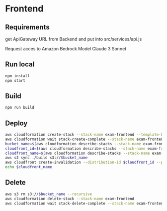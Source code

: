 # Frontend

## Requirements

get ApiGateway URL from Backend and put into src/services/api.js

Request acces to Amazon Bedrock Model Claude 3 Sonnet

## Run local

```bash
npm install
npm start
```

## Build

```bash
npm run build
```

## Deploy

```bash
aws cloudformation create-stack --stack-name exam-frontend --template-body file://template.yaml
aws cloudformation wait stack-create-complete --stack-name exam-frontend
bucket_name=$(aws cloudformation describe-stacks --stack-name exam-frontend --query 'Stacks[0].Outputs[?OutputKey==`BucketName`].OutputValue' --output text)
cloudfront_id=$(aws cloudformation describe-stacks --stack-name exam-frontend --query 'Stacks[0].Outputs[?OutputKey==`CFDistributionID`].OutputValue' --output text)
cloudfront_name=$(aws cloudformation describe-stacks --stack-name exam-frontend --query 'Stacks[0].Outputs[?OutputKey==`CFDistributionName`].OutputValue' --output text)
aws s3 sync ./build s3://$bucket_name
aws cloudfront create-invalidation --distribution-id $cloudfront_id --paths "/*"
echo $cloudfront_name
```

## Delete

```bash
aws s3 rm s3://$bucket_name --recursive
aws cloudformation delete-stack --stack-name exam-frontend
aws cloudformation wait stack-delete-complete --stack-name exam-frontend
```
